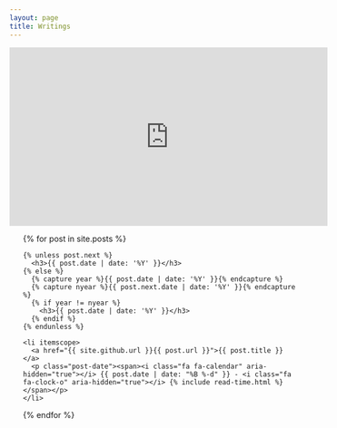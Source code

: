```yaml
---
layout: page
title: Writings
---
```


<div class="page">

  <iframe width="560" height="315" src="https://www.youtube.com/embed/5motuzyLXIk?autoplay=1&start=3" frameborder="0" allowfullscreen></iframe>

</div>


<ul class="posts">
  {% for post in site.posts %}

    {% unless post.next %}
      <h3>{{ post.date | date: '%Y' }}</h3>
    {% else %}
      {% capture year %}{{ post.date | date: '%Y' }}{% endcapture %}
      {% capture nyear %}{{ post.next.date | date: '%Y' }}{% endcapture %}
      {% if year != nyear %}
        <h3>{{ post.date | date: '%Y' }}</h3>
      {% endif %}
    {% endunless %}

    <li itemscope>
      <a href="{{ site.github.url }}{{ post.url }}">{{ post.title }}</a>
      <p class="post-date"><span><i class="fa fa-calendar" aria-hidden="true"></i> {{ post.date | date: "%B %-d" }} - <i class="fa fa-clock-o" aria-hidden="true"></i> {% include read-time.html %}</span></p>
    </li>

  {% endfor %}
</ul>
